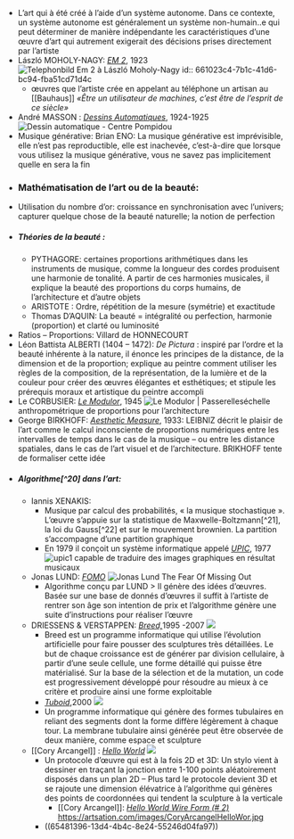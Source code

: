 - L’art qui à été créé à l’aide d’un système autonome. Dans ce contexte, un système autonome est généralement un système non-humain..e qui peut déterminer de manière indépendante les caractéristiques d’une œuvre d’art qui autrement exigerait des décisions prises directement par l’artiste
- László MOHOLY-NAGY: [*EM 2*](https://www.repro-tableaux.com/a/laszlo-moholy-nagy/telephonbildem2.html), 1923 ![Telephonbild Em 2 à László Moholy-Nagy](https://www.repro-tableaux.com/kunst/laszlo_moholy_nagy/Telephonbild-Em-2.jpg)
  id:: 661023c4-7b1c-41d6-bc94-fba51cd71d4c
	- œuvres que l’artiste crée en appelant au téléphone un artisan au [[Bauhaus]]  *«Être un utilisateur de machines, c’est être de l’esprit de ce siècle»*
- André MASSON : [*Dessins Automatiques*](https://www.centrepompidou.fr/fr/ressources/oeuvre/czAzGRr), 1924-1925 ![Dessin automatique - Centre Pompidou](https://www.centrepompidou.fr/media/picture/4d/a2/4da2ec0c5771f6bcaef9e7d43376f3a0/thumb_large.jpg)
- Musique générative: Brian ENO: La musique générative est imprévisible, elle n’est pas reproductible, elle est inachevée, c’est-à-dire que lorsque vous utilisez la musique générative, vous ne savez pas implicitement quelle en sera la fin
- ### Mathématisation de l’art ou de la beauté:
- Utilisation du nombre d’or: croissance en synchronisation avec l’univers; capturer quelque chose de la beauté naturelle; la notion de perfection
- ##### <a name="__refheading___toc7475_3212330306"></a>Théories de la beauté :
	- PYTHAGORE: certaines proportions arithmétiques dans les instruments de musique, comme la longueur des cordes produisent une harmonie de tonalité. A partir de ces harmonies musicales, il explique la beauté des proportions du corps humains, de l’architecture et d’autre objets
	- ARISTOTE : Ordre, répétition de la mesure (symétrie) et exactitude
	- Thomas D’AQUIN: La beauté = intégralité ou perfection, harmonie (proportion) et clarté ou luminosité
- Ratios – Proportions: Villard de HONNECOURT
- Léon Battista ALBERTI (1404 – 1472): *De Pictura* : inspiré par l’ordre et la beauté inhérente à la nature, il énonce les principes de la distance, de la dimension et de la proportion; explique au peintre comment utiliser les règles de la composition, de la représentation, de la lumière et de la couleur pour créer des œuvres élégantes et esthétiques; et stipule les prérequis moraux et artistique du peintre accompli
- Le CORBUSIER: [*Le Modulor*](http://fondationlecorbusier.fr/corbuweb/morpheus.aspx?sysId=13&IrisObjectId=7837&sysLanguage=fr-fr&itemPos=83&itemCount=216&sysParentName=&sysParentId=65), 1945 ![Le Modulor | Passerelles](https://cdn.essentiels.bnf.fr/media/images/cache/crop/rc/vWMTx3Bm/uploads/media/image/20201206215027000000_pas_2977.jpg)échelle anthropométrique de proportions pour l’architecture
- George BIRKHOFF: [*Aesthetic Measure*](https://www.amazon.in/Aesthetic-Measure-George-D-Birkhoff/dp/0766130940), 1933: LEIBNIZ décrit le plaisir de l’art comme le calcul inconsciente de proportions numériques entre les intervalles de temps dans le cas de la musique – ou entre les distance spatiales, dans le cas de l’art visuel et de l’architecture. BRIKHOFF tente de formaliser cette idée
- ##### <a name="__refheading___toc7477_3212330306"></a>Algorithme[^20] dans l’art:
	- Iannis XENAKIS:
		- Musique par calcul des probabilités, « la musique stochastique ». L’œuvre s’appuie sur la statistique de Maxwelle-Boltzmann[^21], la loi du Gauss[^22] et sur le mouvement brownien. La partition s’accompagne d’une partition graphique
		- En 1979 il conçoit un système informatique appelé [*UPIC*](https://www.centre-iannis-xenakis.org/cix_upic_presentation), 1977 ![upic1](https://www.centre-iannis-xenakis.org/files/original/2278414e477f0cc0cb6454136c4302c1.jpg) capable de traduire des images graphiques en résultat musicaux
	- Jonas LUND: [*FOMO*](https://jonaslund.com/works/the-fear-of-missing-out/) ![Jonas Lund The Fear Of Missing Out](https://cdn.jonaslund.com/wp-content/uploads/2013/10/29084829/11-400x266.jpg)
		- Algorithme conçu par LUND > Il génère des idées d’œuvres. Basée sur une base de donnés d’œuvres il suffit à l’artiste de rentrer son âge son intention de prix et l’algorithme génère une suite d’instructions pour réaliser l’œuvre
	- DRIESSENS & VERSTAPPEN: [*Breed,*](https://notnot.home.xs4all.nl/breed/Breed.html)1995 -2007 ![](https://notnot.home.xs4all.nl/breed/pics/plywood-267.jpg)
		- Breed est un programme informatique qui utilise l’évolution artificielle pour faire pousser des sculptures très détaillées. Le but de chaque croissance est de générer par division cellulaire, à partir d’une seule cellule, une forme détaillé qui puisse être matérialisé. Sur la base de la sélection et de la mutation, un code est progressivement développé pour résoudre au mieux à ce critère et produire ainsi une forme exploitable
		- [*Tuboid*](https://notnot.home.xs4all.nl/tuboid/tuboid.html),2000 ![](https://notnot.home.xs4all.nl/tuboid/pics/Tuboid-detail.jpg)
		- Un programme informatique qui génère des formes tubulaires en reliant des segments dont la forme diffère légèrement à chaque tour. La membrane tubulaire ainsi générée peut être observée de deux manière, comme espace et sculpture
	- [[Cory Arcangel]] : [*Hello World*](https://coryarcangel.com/things-i-made/2009-033-hello-world) ![](https://coryarcangel.com/assets/imgs/hello-world-2009-033-digital-database-ih.jpg)
		- Un protocole d’œuvre qui est à la fois 2D et 3D: Un stylo vient à dessiner en traçant la jonction entre 1-100 points aléatoirement disposés dans un plan 2D – Plus tard le protocole devient 3D et se rajoute une dimension élévatrice à l’algorithme qui génères des points de coordonnées qui tendent la sculpture à la verticale
			- [[Cory Arcangel]]: [*Hello World Wire Form (# 2)*](https://coryarcangel.com/things-i-made/2011-099-hello-world) https://artsation.com/images/CoryArcangelHelloWor.jpg
		- ((65481396-13d4-4b4c-8e24-55246d04fa97))